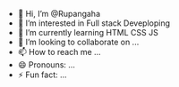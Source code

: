 - 👋 Hi, I’m @Rupangaha
- 👀 I’m interested in Full stack Deveploping
- 🌱 I’m currently learning HTML CSS JS
- 💞️ I’m looking to collaborate on ...
- 📫 How to reach me ...
- 😄 Pronouns: ...
- ⚡ Fun fact: ...

<!---
Rupangaha/Rupangaha is a ✨ special ✨ repository because its `README.md` (this file) appears on your GitHub profile.
You can click the Preview link to take a look at your changes.
--->

